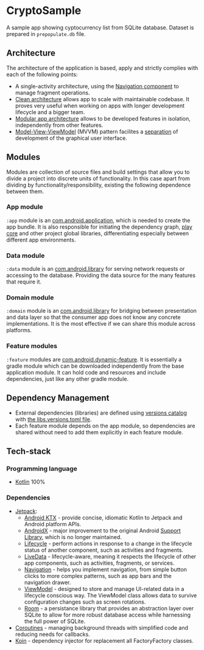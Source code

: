 # CryptoSample
A sample app showing cyptocurrency list from SQLite database. Dataset is prepared in `prepopulate.db` file.

## Architecture
The architecture of the application is based, apply and strictly complies with each of the following points:
-   A single-activity architecture, using the [Navigation component](https://developer.android.com/guide/navigation/navigation-getting-started) to manage fragment operations.
-   [Clean architecture](http://blog.cleancoder.com/uncle-bob/2012/08/13/the-clean-architecture.html) allows app to scale with maintainable codebase. It proves very useful when working on apps with longer development lifecycle and a bigger team.
-   [Modular app architecture](https://proandroiddev.com/build-a-modular-android-app-architecture-25342d99de82) allows to be developed features in isolation, independently from other features.
-   [Model-View-ViewModel](https://en.wikipedia.org/wiki/Model%E2%80%93view%E2%80%93viewmodel) (MVVM) pattern facilites a [separation](https://en.wikipedia.org/wiki/Separation_of_concerns) of development of the graphical user interface.

## Modules
Modules are collection of source files and build settings that allow you to divide a project into discrete units of functionality. In this case apart from dividing by functionality/responsibility, existing the following dependence between them.

### App module
`:app` module is an [com.android.application](https://developer.android.com/studio/build/), which is needed to create the app bundle.  It is also responsible for initiating the dependency graph, [play core](https://developer.android.com/reference/com/google/android/play/core/release-notes) and other project global libraries, differentiating especially between different app environments.

### Data module
`:data` module is an [com.android.library](https://developer.android.com/studio/projects/android-library)  for serving network requests or accessing to the database. Providing the data source for the many features that require it.

### Domain module
`:domain` module is an [com.android.library](https://developer.android.com/studio/projects/android-library) for bridging between presentation and data layer so that the consumer app does not know any concrete implementations. It is the most effective if we can share this module across platforms.

### Feature modules
`:feature` modules are [com.android.dynamic-feature](https://developer.android.com/studio/projects/dynamic-delivery). It is essentially a gradle module which can be downloaded independently from the base application module. It can hold code and resources and include dependencies, just like any other gradle module.

## Dependency Management
-   External dependencies (libraries) are defined using [versions catalog](https://docs.gradle.org/current/userguide/platforms.html) with [the libs.versions.toml file](https://docs.gradle.org/current/userguide/platforms.html#sub:conventional-dependencies-toml).
-   Each feature module depends on the app module, so dependencies are shared without need to add them explicitly in each feature module.

## Tech-stack
### Programming language
- [Kotlin](https://kotlinlang.org) 100%
### Dependencies
-   [Jetpack](https://developer.android.com/jetpack):
    -   [Android KTX](https://developer.android.com/kotlin/ktx.html) - provide concise, idiomatic Kotlin to Jetpack and Android platform APIs.
    -   [AndroidX](https://developer.android.com/jetpack/androidx) - major improvement to the original Android [Support Library](https://developer.android.com/topic/libraries/support-library/index), which is no longer maintained.
    -   [Lifecycle](https://developer.android.com/topic/libraries/architecture/lifecycle) - perform actions in response to a change in the lifecycle status of another component, such as activities and fragments.
    -   [LiveData](https://developer.android.com/topic/libraries/architecture/livedata) - lifecycle-aware, meaning it respects the lifecycle of other app components, such as activities, fragments, or services.
    -   [Navigation](https://developer.android.com/guide/navigation/) - helps you implement navigation, from simple button clicks to more complex patterns, such as app bars and the navigation drawer.
    -   [ViewModel](https://developer.android.com/topic/libraries/architecture/viewmodel) - designed to store and manage UI-related data in a lifecycle conscious way. The ViewModel class allows data to survive configuration changes such as screen rotations.
    -   [Room](https://developer.android.com/jetpack/androidx/releases/room) - a persistance library that provides an abstraction layer over SQLite to allow for more robust database access while harnessing the full power of SQLite.
-   [Coroutines](https://kotlinlang.org/docs/reference/coroutines-overview.html) - managing background threads with simplified code and reducing needs for callbacks.
-   [Koin](https://github.com/InsertKoinIO/koin) - dependency injector for replacement all FactoryFactory classes.

